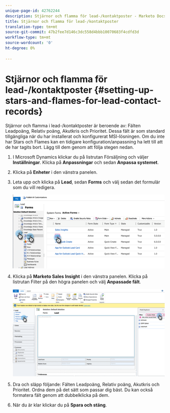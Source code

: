 ```yaml
---
unique-page-id: 42762244
description: Stjärnor och flamma för lead-/kontaktposter - Marketo Docs - Produktdokumentation
title: Stjärnor och flamma för lead-/kontaktposter
translation-type: tm+mt
source-git-commit: 47b2fee7d146c3dc558d4bbb10070683f4cdfd3d
workflow-type: tm+mt
source-wordcount: '0'
ht-degree: 0%

---
```



# Stjärnor och flamma för lead-/kontaktposter {#setting-up-stars-and-flames-for-lead-contact-records}

Stjärnor och flamma i lead-/kontaktposter är beroende av: Fälten Leadpoäng, Relativ poäng, Akutkris och Prioritet. Dessa fält är som standard tillgängliga när du har installerat och konfigurerat MSI-lösningen. Om du inte har Stars och Flames kan en tidigare konfiguration/anpassning ha lett till att de har tagits bort. Lägg till dem genom att följa stegen nedan.

1. I Microsoft Dynamics klickar du på listrutan Försäljning och väljer **Inställningar**. Klicka på **Anpassningar** och sedan **Anpassa systemet**.
1. Klicka på **Enheter** i den vänstra panelen.
1. Leta upp och klicka på **Lead**, sedan **Forms** och välj sedan det formulär som du vill redigera.

   ![](assets/setting-up-stars-and-flames-for-lead-contact-records-1.png)

1. Klicka på **Marketo Sales Insight** i den vänstra panelen. Klicka på listrutan Filter på den högra panelen och välj **Anpassade fält**.

   ![](assets/setting-up-stars-and-flames-for-lead-contact-records-2.png)

1. Dra och släpp följande: Fälten Leadpoäng, Relativ poäng, Akutkris och Prioritet. Ordna dem på det sätt som passar dig bäst. Du kan också formatera fält genom att dubbelklicka på dem.
1. När du är klar klickar du på **Spara och stäng**.

